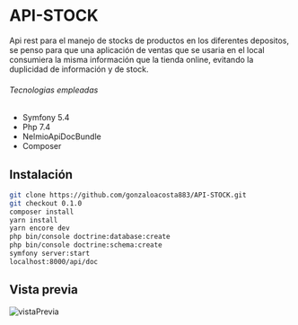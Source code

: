 # API-STOCK

Api rest para el manejo de stocks de productos en los diferentes depositos, se penso para que una aplicación de ventas que se usaria en el local consumiera la misma información que la tienda online, evitando la duplicidad de información y de stock.

###### Tecnologias empleadas
- Symfony 5.4
- Php 7.4
- NelmioApiDocBundle
- Composer

## Instalación
```bash
git clone https://github.com/gonzaloacosta883/API-STOCK.git
git checkout 0.1.0
composer install
yarn install
yarn encore dev
php bin/console doctrine:database:create
php bin/console doctrine:schema:create
symfony server:start
localhost:8000/api/doc
```

## Vista previa
![vistaPrevia](https://user-images.githubusercontent.com/67175040/153690489-f5615fb4-94c8-4cdd-8364-d33c4448ccb9.png)
